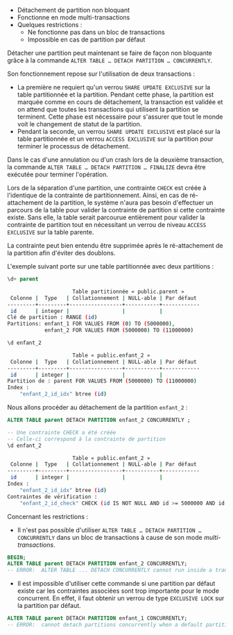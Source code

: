 <!--
Les commits sur ce sujet sont :

* https://commitfest.postgresql.org/32/2714/
* https://git.postgresql.org/gitweb/?p=postgresql.git;a=commit;h=71f4c8c6f74ba021e55d35b1128d22fb8c6e1629

Discussion

* https://gitlab.dalibo.info/formation/workshops/-/issues/108

-->

<div class="slide-content">

* Détachement de partition non bloquant
* Fonctionne en mode multi-transactions
* Quelques restrictions :
    * Ne fonctionne pas dans un bloc de transactions
    * Impossible en cas de partition par défaut

</div>

<div class="notes">

Détacher une partition peut maintenant se faire de façon non bloquante grâce à
la commande `ALTER TABLE … DETACH PARTITION … CONCURRENTLY`.

Son fonctionnement repose sur l'utilisation de deux transactions :

* La première ne requiert qu'un verrou `SHARE UPDATE EXCLUSIVE` sur la table
  partitionnée et la partition. Pendant cette phase, la partition est marquée
  comme en cours de détachement, la transaction est validée et on attend
  que toutes les transactions qui utilisent la partition se terminent. Cette
  phase est nécessaire pour s'assurer que tout le monde voit le changement de
  statut de la partition.
* Pendant la seconde, un verrou `SHARE UPDATE EXCLUSIVE` est placé sur la table
  partitionnée et un verrou `ACCESS EXCLUSIVE` sur la partition pour terminer
  le processus de détachement.

Dans le cas d'une annulation ou d'un crash lors de la deuxième transaction,
la commande `ALTER TABLE … DETACH PARTITION … FINALIZE` devra être exécutée
pour terminer l'opération.

Lors de la séparation d'une partition, une contrainte `CHECK` est créée à 
l'identique de la contrainte de partitionnement.
Ainsi, en cas de ré-attachement de la partition, le système n'aura pas besoin
d'effectuer un parcours de la table pour valider la contrainte de partition si
cette contrainte existe.
Sans elle, la table serait parcourue entièrement pour valider la contrainte de 
partition tout en nécessitant un verrou de niveau `ACCESS EXCLUSIVE` sur la table parente.

La contrainte peut bien entendu être supprimée après le ré-attachement de la partition 
afin d'éviter des doublons.

L'exemple suivant porte sur une table partitionnée avec deux partitions :

```sql
\d+ parent
```
```sh
                     Table partitionnée « public.parent »
 Colonne |  Type   | Collationnement | NULL-able | Par défaut 
---------+---------+-----------------+-----------+------------
 id      | integer |                 |           |            
Clé de partition : RANGE (id)
Partitions: enfant_1 FOR VALUES FROM (0) TO (5000000),
            enfant_2 FOR VALUES FROM (5000000) TO (11000000)
```
```sql
\d enfant_2
```
```sh
                     Table « public.enfant_2 »
 Colonne |  Type   | Collationnement | NULL-able | Par défaut 
---------+---------+-----------------+-----------+------------
 id      | integer |                 |           |            
Partition de : parent FOR VALUES FROM (5000000) TO (11000000)
Index :
    "enfant_2_id_idx" btree (id)
```

Nous allons procéder au détachement de la partition `enfant_2` :
```sql
ALTER TABLE parent DETACH PARTITION enfant_2 CONCURRENTLY ;

-- Une contrainte CHECK a été créée
-- Celle-ci correspond à la contrainte de partition
\d enfant_2
```
```sh
                     Table « public.enfant_2 »
 Colonne |  Type   | Collationnement | NULL-able | Par défaut 
---------+---------+-----------------+-----------+------------
 id      | integer |                 |           |            
Index :
    "enfant_2_id_idx" btree (id)
Contraintes de vérification :
    "enfant_2_id_check" CHECK (id IS NOT NULL AND id >= 5000000 AND id < 11000000)
```

Concernant les restrictions :

* Il n'est pas possible d'utiliser `ALTER TABLE … DETACH PARTITION … CONCURRENTLY`
  dans un bloc de transactions à cause de son mode _multi-transactions_.

```sql
BEGIN;
ALTER TABLE parent DETACH PARTITION enfant_2 CONCURRENTLY;
-- ERROR:  ALTER TABLE ... DETACH CONCURRENTLY cannot run inside a transaction block
```

* Il est impossible d'utiliser cette commande si une partition par défaut existe
  car les contraintes associées sont trop importante pour le mode concurrent. En
  effet, il faut obtenir un verrou de type `EXCLUSIVE LOCK` sur la partition par
  défaut.

```sql
ALTER TABLE parent DETACH PARTITION enfant_1 CONCURRENTLY;
-- ERROR:  cannot detach partitions concurrently when a default partition exists
```

</div>

